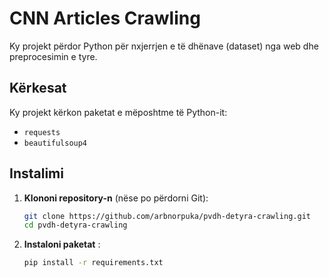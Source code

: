 # CNN Articles Crawling

Ky projekt përdor Python për nxjerrjen e të dhënave (dataset) nga web dhe preprocesimin e tyre.

## Kërkesat

Ky projekt kërkon paketat e mëposhtme të Python-it:
- `requests`
- `beautifulsoup4`

## Instalimi

1. **Klononi repository-n** (nëse po përdorni Git):
   ```bash
   git clone https://github.com/arbnorpuka/pvdh-detyra-crawling.git
   cd pvdh-detyra-crawling
   ```

2. **Instaloni paketat** :
   ```bash
   pip install -r requirements.txt
   ```
